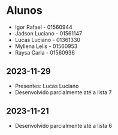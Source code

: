 # Alunos

* Igor Rafael - 01560944
* Jadson Luciano - 01561147
* Lucas Luciano - 01361330
* Myllena Lelis - 01560953
* Raysa Carla - 01560936

## 2023-11-29

* Presentes: Lucas Luciano
* Desenvolvido parcialmente até a lista 7

## 2023-11-21

* Desenvolvido parcialmente até a lista 6
